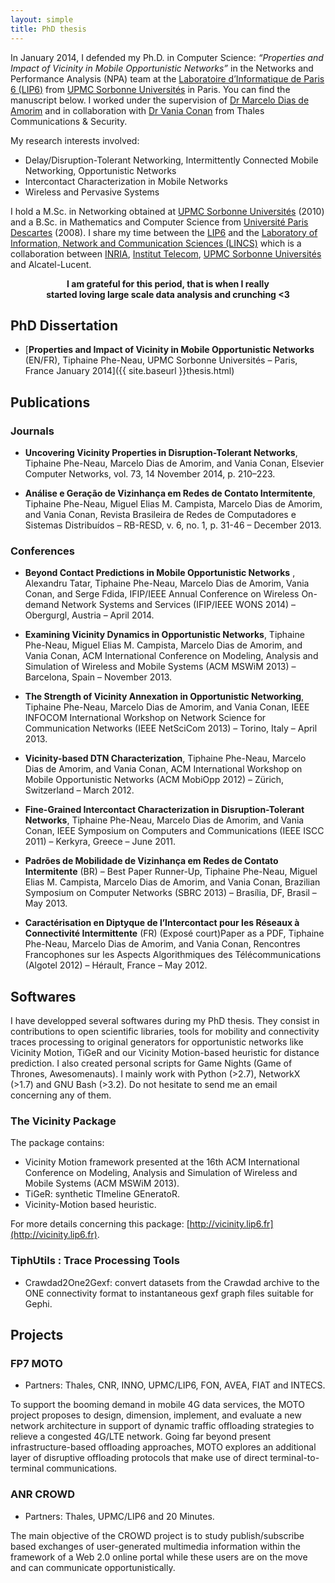 ```yaml
---
layout: simple
title: PhD thesis
---
```


In January 2014, I defended my Ph.D. in Computer Science: *“Properties and Impact of Vicinity in Mobile Opportunistic Networks”* in the Networks and Performance Analysis (NPA) team at the [Laboratoire d’Informatique de Paris 6 (LIP6)](http://www.lip6.fr) from [UPMC Sorbonne Universités](http://www.upmc.fr/) in Paris. You can find the manuscript below. I worked under the supervision of [Dr Marcelo Dias de Amorim](https://www-npa.lip6.fr/~amorim/) and in collaboration with [Dr Vania Conan](https://fr.linkedin.com/in/vaniaconan) from Thales Communications & Security.

My research interests involved:

+ Delay/Disruption-Tolerant Networking, Intermittently Connected Mobile Networking, Opportunistic Networks
+ Intercontact Characterization in Mobile Networks
+ Wireless and Pervasive Systems

I hold a M.Sc. in Networking obtained at [UPMC Sorbonne Universités](http://www.upmc.fr/) (2010) and a B.Sc. in Mathematics and Computer Science from [Université Paris Descartes](http://www.univ-paris5.fr/) (2008). I share my time between the [LIP6](http://www.lip6.fr) and the [Laboratory of Information, Network and Communication Sciences (LINCS)](http://www.lincs.fr/) which is a collaboration between [INRIA](http://www.inria.fr/), [Institut Telecom](http://www.institut-telecom.fr/), [UPMC Sorbonne Universités](http://www.upmc.fr/) and Alcatel-Lucent.


<center><b>I am grateful for this period, that is when I really <br>started loving large scale data analysis and crunching <3 </b></center>

## PhD Dissertation

-	[**Properties and Impact of Vicinity in Mobile Opportunistic Networks** (EN/FR),
	Tiphaine Phe-Neau,
	UPMC Sorbonne Universités – Paris, France
	January 2014]({{ site.baseurl }}thesis.html)

## Publications

### Journals

-	**Uncovering Vicinity Properties in Disruption-Tolerant Networks**,
	Tiphaine Phe-Neau, Marcelo Dias de Amorim, and Vania Conan,
	Elsevier Computer Networks, vol. 73, 14 November 2014, p. 210–223.


-	**Análise e Geração de Vizinhança em Redes de Contato Intermitente**,
	Tiphaine Phe-Neau, Miguel Elias M. Campista, Marcelo Dias de Amorim, and Vania Conan,
	Revista Brasileira de Redes de Computadores e Sistemas Distribuídos – RB-RESD, v. 6, no. 1, p. 31-46 – December 2013.

### Conferences

-	**Beyond Contact Predictions in Mobile Opportunistic Networks** ,
	Alexandru Tatar, Tiphaine Phe-Neau, Marcelo Dias de Amorim, Vania Conan, and Serge Fdida,
	IFIP/IEEE Annual Conference on Wireless On-demand Network Systems and Services (IFIP/IEEE WONS 2014) – Obergurgl, Austria – April 2014.
	
-	**Examining Vicinity Dynamics in Opportunistic Networks**,
	Tiphaine Phe-Neau, Miguel Elias M. Campista, Marcelo Dias de Amorim, and Vania Conan,
	ACM International Conference on Modeling, Analysis and Simulation of Wireless and Mobile Systems (ACM MSWiM 2013) – Barcelona, Spain – November 2013.
	
-	**The Strength of Vicinity Annexation in Opportunistic Networking**,
	Tiphaine Phe-Neau, Marcelo Dias de Amorim, and Vania Conan,
	IEEE INFOCOM International Workshop on Network Science for Communication Networks (IEEE NetSciCom 2013) – Torino, Italy – April 2013.
	
-	**Vicinity-based DTN Characterization**,
	Tiphaine Phe-Neau, Marcelo Dias de Amorim, and Vania Conan,
	ACM International Workshop on Mobile Opportunistic Networks (ACM MobiOpp 2012) – Zürich, Switzerland – March 2012.
	
-	**Fine-Grained Intercontact Characterization in Disruption-Tolerant Networks**,
	Tiphaine Phe-Neau, Marcelo Dias de Amorim, and Vania Conan,
	IEEE Symposium on Computers and Communications (IEEE ISCC 2011) – Kerkyra, Greece – June 2011.
	
-	**Padrões de Mobilidade de Vizinhança em Redes de Contato Intermitente** (BR) – Best Paper Runner-Up,
	Tiphaine Phe-Neau, Miguel Elias M. Campista, Marcelo Dias de Amorim, and Vania Conan,
	Brazilian Symposium on Computer Networks (SBRC 2013) – Brasília, DF, Brasil – May 2013.
	
-	**Caractérisation en Diptyque de l’Intercontact pour les Réseaux à Connectivité Intermittente** (FR) (Exposé court)Paper as a PDF,
	Tiphaine Phe-Neau, Marcelo Dias de Amorim, and Vania Conan,
	Rencontres Francophones sur les Aspects Algorithmiques des Télécommunications (Algotel 2012) – Hérault, France – May 2012.

## Softwares

I have developped several softwares during my PhD thesis. They consist in contributions to open scientific libraries, tools for mobility and connectivity traces processing to original generators for opportunistic networks like Vicinity Motion, TiGeR and our Vicinity Motion-based heuristic for distance prediction. I also created personal scripts for Game Nights (Game of Thrones, Awesomenauts). I mainly work with Python (>2.7), NetworkX (>1.7) and GNU Bash (>3.2). Do not hesitate to send me an email concerning any of them.

### The Vicinity Package

The package contains:

- Vicinity Motion framework presented at the 16th ACM International Conference on Modeling, Analysis and Simulation of Wireless and Mobile Systems (ACM MSWiM 2013).
- TiGeR: synthetic TImeline GEneratoR.
- Vicinity-Motion based heuristic.

For more details concerning this package: [http://vicinity.lip6.fr](http://vicinity.lip6.fr).


### TiphUtils : Trace Processing Tools

- Crawdad2One2Gexf: convert datasets from the Crawdad archive to the ONE connectivity format to instantaneous gexf graph files suitable for Gephi.

## Projects

### FP7 MOTO
- Partners: Thales, CNR, INNO, UPMC/LIP6, FON, AVEA, FIAT and INTECS.

To support the booming demand in mobile 4G data services, the MOTO project proposes to design, dimension, implement, and evaluate a new network architecture in support of dynamic traffic offloading strategies to relieve a congested 4G/LTE network. Going far beyond present infrastructure-based offloading approaches, MOTO explores an additional layer of disruptive offloading protocols that make use of direct terminal-to-terminal communications.

### ANR CROWD

- Partners: Thales, UPMC/LIP6 and 20 Minutes.

The main objective of the CROWD project is to study publish/subscribe based exchanges of user-generated multimedia information within the framework of a Web 2.0 online portal while these users are on the move and can communicate opportunistically.